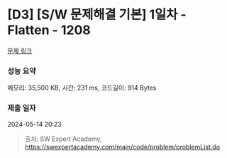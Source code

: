 # [D3] [S/W 문제해결 기본] 1일차 - Flatten - 1208 

[문제 링크](https://swexpertacademy.com/main/code/problem/problemDetail.do?contestProbId=AV139KOaABgCFAYh) 

### 성능 요약

메모리: 35,500 KB, 시간: 231 ms, 코드길이: 914 Bytes

### 제출 일자

2024-05-14 20:23



> 출처: SW Expert Academy, https://swexpertacademy.com/main/code/problem/problemList.do